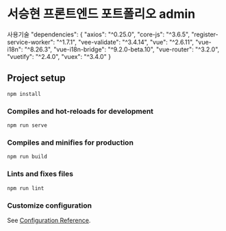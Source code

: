 # 서승현 프론트엔드 포트폴리오 admin
사용기술
  "dependencies": {
    "axios": "^0.25.0",
    "core-js": "^3.6.5",
    "register-service-worker": "^1.7.1",
    "vee-validate": "^3.4.14",
    "vue": "^2.6.11",
    "vue-i18n": "^8.26.3",
    "vue-i18n-bridge": "^9.2.0-beta.10",
    "vue-router": "^3.2.0",
    "vuetify": "^2.4.0",
    "vuex": "^3.4.0"
  }

## Project setup
```
npm install
```

### Compiles and hot-reloads for development
```
npm run serve
```

### Compiles and minifies for production
```
npm run build
```

### Lints and fixes files
```
npm run lint
```

### Customize configuration
See [Configuration Reference](https://cli.vuejs.org/config/).
